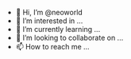 - 👋 Hi, I’m @neoworld
- 👀 I’m interested in ...
- 🌱 I’m currently learning ...
- 💞️ I’m looking to collaborate on ...
- 📫 How to reach me ...

<!---
neoworld/neoworld is a ✨ special ✨ repository because its `README.md` (this file) appears on your GitHub profile.
You can click the Preview link to take a look at your changes.
--->
